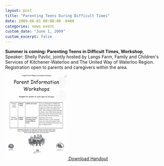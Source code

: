 ```yaml
---
layout: post
title: "Parenting Teens During Difficult Times"
date: 2009-06-01 00:08:00 -0400
categories: news event
custom_date: "June 1, 2009"
custom_excerpt: false
---
```


**Summer is coming: Parenting Teens in Difficult Times, Workshop**, Speaker: Shelly Pavlic, jointly hosted by Langs Farm, Family and Children's Services of Kitchener-Waterloo and The United Way of Waterloo Region. Registration open to parents and caregivers within the area.

<a href="https://drive.google.com/file/d/15aeMx4ZcRy1wXPRKflAtmCeEoGdH__XU/view?usp=sharing" class="download-thumbnail">
<img src="/assets/images/thumbnails/200904adhddifficultteens.jpg">
<span>Download Handout</span>
</a>